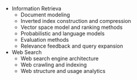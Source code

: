 + Information Retrieva 
  + Document modeling
  + Inverted index construction and compression
  + Vector space model and ranking methods
  + Probabilistic and language models
  + Evaluation methods
  + Relevance feedback and query expansion
+ Web Search 
  + Web search engine architecture
  + Web crawling and indexing
  + Web structure and usage analytics
